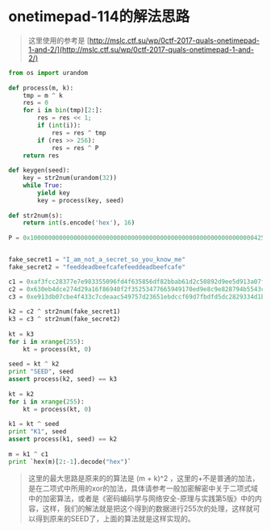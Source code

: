 # onetimepad-114的解法思路

> 这里使用的参考是 [http://mslc.ctf.su/wp/0ctf-2017-quals-onetimepad-1-and-2/](http://mslc.ctf.su/wp/0ctf-2017-quals-onetimepad-1-and-2/)

```python
from os import urandom
 
def process(m, k):
    tmp = m ^ k
    res = 0
    for i in bin(tmp)[2:]:
        res = res << 1;
        if (int(i)):
            res = res ^ tmp
        if (res >> 256):
            res = res ^ P
    return res
 
def keygen(seed):
    key = str2num(urandom(32))
    while True:
        yield key
        key = process(key, seed)
 
def str2num(s):
    return int(s.encode('hex'), 16)
 
P = 0x10000000000000000000000000000000000000000000000000000000000000425L


fake_secret1 = "I_am_not_a_secret_so_you_know_me"
fake_secret2 = "feeddeadbeefcafefeeddeadbeefcafe"

c1 = 0xaf3fcc28377e7e983355096fd4f635856df82bbab61d2c50892d9ee5d913a07f
c2 = 0x630eb4dce274d29a16f86940f2f35253477665949170ed9e8c9e828794b5543c
c3 = 0xe913db07cbe4f433c7cdeaac549757d23651ebdccf69d7fbdfd5dc2829334d1b
 
k2 = c2 ^ str2num(fake_secret1)
k3 = c3 ^ str2num(fake_secret2)
 
kt = k3
for i in xrange(255):
    kt = process(kt, 0)
 
seed = kt ^ k2
print "SEED", seed
assert process(k2, seed) == k3
 
kt = k2
for i in xrange(255):
    kt = process(kt, 0)
 
k1 = kt ^ seed
print "K1", seed
assert process(k1, seed) == k2
 
m = k1 ^ c1
print `hex(m)[2:-1].decode("hex")`

```

> 这里的最大思路是原来的的算法是 (m + k)^2 ，这里的+不是普通的加法，是在二项式中所用的xor的加法，具体请参考一般加密解密中关于二项式域中的加密算法，或者是《密码编码学与网络安全-原理与实践第5版》中的内容，这样，我们的解法就是把这个得到的数据进行255次的处理，这样就可以得到原来的SEED了，上面的算法就是这样实现的。